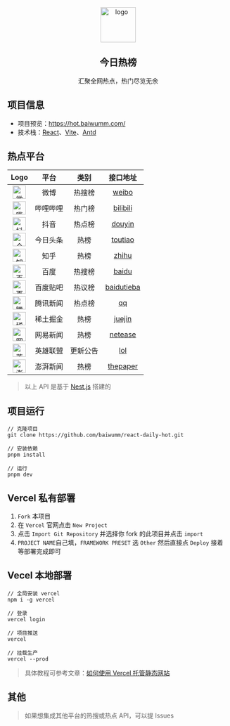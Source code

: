 <div align="center">
<img alt="logo" src="./public/logo.svg" width="80"/>
<h2>今日热榜</h2>
<p>汇聚全网热点，热门尽览无余</p>
</div>

## 项目信息
* 项目预览：https://hot.baiwumm.com/
* 技术栈：[React](https://react.dev/)、[Vite](https://www.vitejs.net/)、[Antd](https://ant-design.antgroup.com/)

## 热点平台
| **Logo**    | **平台**     | **类别** | **接口地址** |
| :--------: | :--------: | :--------: | :--------: |
|<img alt="微博" src="./public/weibo.svg" width="30" style="display:inline-block"/>| 微博     | 热搜榜 | [weibo](https://api.baiwumm.com/hot/weibo)   |
|<img alt="哔哩哔哩" src="./public/bilibili.svg" width="30" style="display:inline-block"/>| 哔哩哔哩  | 热门榜   | [bilibili](https://api.baiwumm.com/hot/bilibili)   |
|<img alt="抖音" src="./public/douyin.svg" width="30" style="display:inline-block"/>| 抖音     | 热点榜 | [douyin](https://api.baiwumm.com/hot/douyin)   |
|<img alt="今日头条" src="./public/toutiao.svg" width="30" style="display:inline-block"/>| 今日头条 | 热榜     | [toutiao](https://api.baiwumm.com/hot/toutiao)   |
|<img alt="知乎" src="./public/zhihu.svg" width="30" style="display:inline-block"/>| 知乎     | 热榜 | [zhihu](https://api.baiwumm.com/hot/zhihu)   |
|<img alt="百度" src="./public/baidu.svg" width="30" style="display:inline-block"/>| 百度     | 热搜榜 | [baidu](https://api.baiwumm.com/hot/baidu)   |
|<img alt="百度贴吧" src="./public/baidutieba.svg" width="30" style="display:inline-block"/>| 百度贴吧  | 热议榜   | [baidutieba](https://api.baiwumm.com/hot/baidutieba)   |
|<img alt="腾讯新闻" src="./public/qq.svg" width="30" style="display:inline-block"/>| 腾讯新闻   | 热点榜  | [qq](https://api.baiwumm.com/hot/qq)   |
|<img alt="稀土掘金" src="./public/juejin.svg" width="30" style="display:inline-block"/>| 稀土掘金   | 热榜  | [juejin](https://api.baiwumm.com/hot/juejin)   |
|<img alt="网易新闻微博" src="./public/netease.svg" width="30" style="display:inline-block"/>| 网易新闻    | 热榜 | [netease](https://api.baiwumm.com/hot/netease)   |
|<img alt="英雄联盟" src="./public/lol.svg" width="30" style="display:inline-block"/>| 英雄联盟  | 更新公告   | [lol](https://api.baiwumm.com/hot/lol)   |
|<img alt="澎湃新闻" src="./public/thepaper.svg" width="30" style="display:inline-block"/>| 澎湃新闻 | 热榜   | [thepaper](https://api.baiwumm.com/hot/thepaper)   |

> 以上 API 是基于 [Nest.js](https://nest.nodejs.cn/) 搭建的

## 项目运行
```
// 克隆项目
git clone https://github.com/baiwumm/react-daily-hot.git

// 安装依赖
pnpm install

// 运行
pnpm dev
```

## Vercel 私有部署
1. `Fork` 本项目
2. 在 `Vercel` 官网点击 `New Project`
3. 点击 `Import Git Repository` 并选择你 fork 的此项目并点击 `import`
4. `PROJECT NAME`自己填，`FRAMEWORK PRESET` 选 `Other` 然后直接点 `Deploy` 接着等部署完成即可

## Vecel 本地部署
```
// 全局安装 vercel
npm i -g vercel

// 登录
vercel login

// 项目推送
vercel

// 挂载生产
vercel --prod
```
> 具体教程可参考文章：[如何使用 Vercel 托管静态网站](https://baiwumm.com/p/5zzij7bt)

## 其他
> 如果想集成其他平台的热搜或热点 API，可以提 Issues